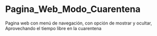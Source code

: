 # Pagina_Web_Modo_Cuarentena
Pagina web con menú de navegación, con opción de mostrar y ocultar, Aprovechando el tiempo libre en la cuarentena
